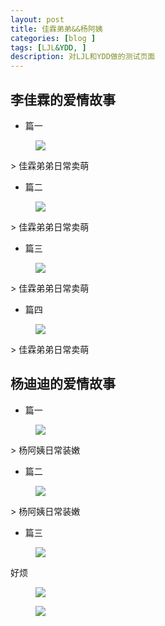 ```yaml
---
layout: post
title: 佳霖弟弟&&杨阿姨
categories: [blog ]
tags: [LJL&YDD, ]
description: 对LJL和YDD做的测试页面
---
```


## 李佳霖的爱情故事

- 篇一

<figure>
    <img src="ftp://chinaguohang.cn/img/A.jpg">
</figure> 
> 佳霖弟弟日常卖萌

- 篇二

<figure>
    <img src="ftp://chinaguohang.cn/img/B.jpg">
</figure>
> 佳霖弟弟日常卖萌

- 篇三

<figure>
    <img src="ftp://chinaguohang.cn/img/C.jpg">
</figure>
> 佳霖弟弟日常卖萌

- 篇四

<figure>
    <img src="ftp://chinaguohang.cn/img/D.jpg">
</figure>
> 佳霖弟弟日常卖萌

## 杨迪迪的爱情故事

- 篇一

<figure>
    <img src="ftp://chinaguohang.cn/img/E.png">
</figure>
> 杨阿姨日常装嫩

- 篇二

<figure>
    <img src="ftp://chinaguohang.cn/img/F.jpg">
</figure>
> 杨阿姨日常装嫩

- 篇三

<figure>
    <img src="ftp://chinaguohang.cn/img/G.jpg">
</figure>

好烦

<figure>
    <img src="ftp://chinaguohang.cn/img/H.jpg">
</figure>

<figure>
    <img src="ftp://chinaguohang.cn/img/I.jpg">
</figure>